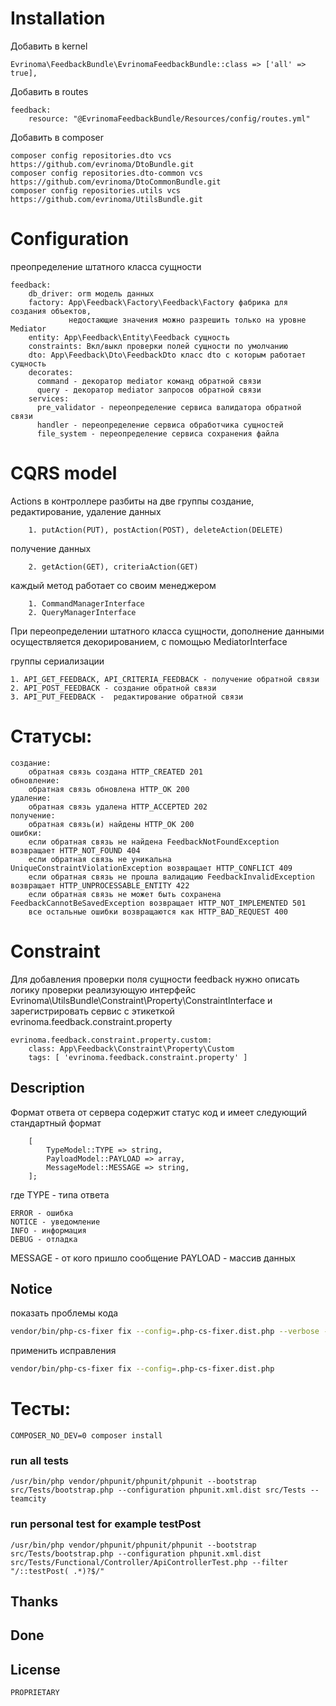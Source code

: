 # Installation

Добавить в kernel

    Evrinoma\FeedbackBundle\EvrinomaFeedbackBundle::class => ['all' => true],

Добавить в routes

    feedback:
        resource: "@EvrinomaFeedbackBundle/Resources/config/routes.yml"

Добавить в composer

    composer config repositories.dto vcs https://github.com/evrinoma/DtoBundle.git
    composer config repositories.dto-common vcs https://github.com/evrinoma/DtoCommonBundle.git
    composer config repositories.utils vcs https://github.com/evrinoma/UtilsBundle.git

# Configuration

преопределение штатного класса сущности

    feedback:
        db_driver: orm модель данных
        factory: App\Feedback\Factory\Feedback\Factory фабрика для создания объектов,
                 недостающие значения можно разрешить только на уровне Mediator
        entity: App\Feedback\Entity\Feedback сущность
        constraints: Вкл/выкл проверки полей сущности по умолчанию 
        dto: App\Feedback\Dto\FeedbackDto класс dto с которым работает сущность
        decorates:
          command - декоратор mediator команд обратной связи 
          query - декоратор mediator запросов обратной связи
        services:
          pre_validator - переопределение сервиса валидатора обратной связи
          handler - переопределение сервиса обработчика сущностей
          file_system - переопределение сервиса сохранения файла

# CQRS model

Actions в контроллере разбиты на две группы
создание, редактирование, удаление данных

        1. putAction(PUT), postAction(POST), deleteAction(DELETE)
получение данных

        2. getAction(GET), criteriaAction(GET)

каждый метод работает со своим менеджером

        1. CommandManagerInterface
        2. QueryManagerInterface

При переопределении штатного класса сущности, дополнение данными осуществляется декорированием, с помощью MediatorInterface


группы  сериализации

    1. API_GET_FEEDBACK, API_CRITERIA_FEEDBACK - получение обратной связи
    2. API_POST_FEEDBACK - создание обратной связи
    3. API_PUT_FEEDBACK -  редактирование обратной связи

# Статусы:

    создание:
        обратная связь создана HTTP_CREATED 201
    обновление:
        обратная связь обновлена HTTP_OK 200
    удаление:
        обратная связь удалена HTTP_ACCEPTED 202
    получение:
        обратная связь(и) найдены HTTP_OK 200
    ошибки:
        если обратная связь не найдена FeedbackNotFoundException возвращает HTTP_NOT_FOUND 404
        если обратная связь не уникальна UniqueConstraintViolationException возвращает HTTP_CONFLICT 409
        если обратная связь не прошла валидацию FeedbackInvalidException возвращает HTTP_UNPROCESSABLE_ENTITY 422
        если обратная связь не может быть сохранена FeedbackCannotBeSavedException возвращает HTTP_NOT_IMPLEMENTED 501
        все остальные ошибки возвращаются как HTTP_BAD_REQUEST 400

# Constraint

Для добавления проверки поля сущности feedback нужно описать логику проверки реализующую интерфейс Evrinoma\UtilsBundle\Constraint\Property\ConstraintInterface и зарегистрировать сервис с этикеткой evrinoma.feedback.constraint.property

    evrinoma.feedback.constraint.property.custom:
        class: App\Feedback\Constraint\Property\Custom
        tags: [ 'evrinoma.feedback.constraint.property' ]

## Description
Формат ответа от сервера содержит статус код и имеет следующий стандартный формат
```text
    [
        TypeModel::TYPE => string,
        PayloadModel::PAYLOAD => array,
        MessageModel::MESSAGE => string,
    ];
```
где
TYPE - типа ответа

    ERROR - ошибка
    NOTICE - уведомление
    INFO - информация
    DEBUG - отладка

MESSAGE - от кого пришло сообщение
PAYLOAD - массив данных

## Notice

показать проблемы кода

```bash
vendor/bin/php-cs-fixer fix --config=.php-cs-fixer.dist.php --verbose --diff --dry-run
```

применить исправления

```bash
vendor/bin/php-cs-fixer fix --config=.php-cs-fixer.dist.php
```

# Тесты:

    COMPOSER_NO_DEV=0 composer install

### run all tests

    /usr/bin/php vendor/phpunit/phpunit/phpunit --bootstrap src/Tests/bootstrap.php --configuration phpunit.xml.dist src/Tests --teamcity

### run personal test for example testPost

    /usr/bin/php vendor/phpunit/phpunit/phpunit --bootstrap src/Tests/bootstrap.php --configuration phpunit.xml.dist src/Tests/Functional/Controller/ApiControllerTest.php --filter "/::testPost( .*)?$/" 

## Thanks

## Done

## License
    PROPRIETARY
   